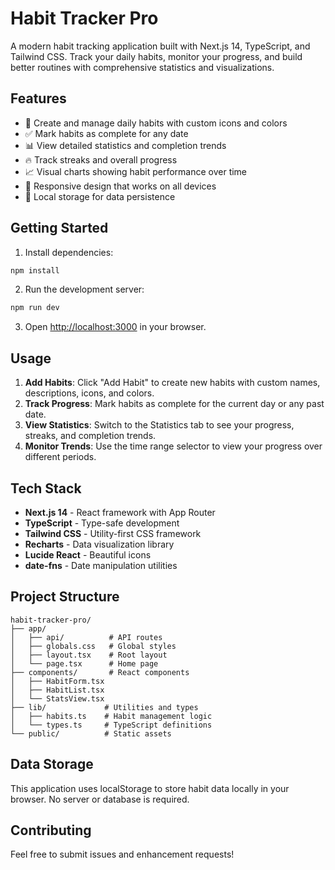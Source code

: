 # Habit Tracker Pro

A modern habit tracking application built with Next.js 14, TypeScript, and Tailwind CSS. Track your daily habits, monitor your progress, and build better routines with comprehensive statistics and visualizations.

## Features

- 📝 Create and manage daily habits with custom icons and colors
- ✅ Mark habits as complete for any date
- 📊 View detailed statistics and completion trends
- 🔥 Track streaks and overall progress
- 📈 Visual charts showing habit performance over time
- 📱 Responsive design that works on all devices
- 💾 Local storage for data persistence

## Getting Started

1. Install dependencies:
```bash
npm install
```

2. Run the development server:
```bash
npm run dev
```

3. Open [http://localhost:3000](http://localhost:3000) in your browser.

## Usage

1. **Add Habits**: Click "Add Habit" to create new habits with custom names, descriptions, icons, and colors.
2. **Track Progress**: Mark habits as complete for the current day or any past date.
3. **View Statistics**: Switch to the Statistics tab to see your progress, streaks, and completion trends.
4. **Monitor Trends**: Use the time range selector to view your progress over different periods.

## Tech Stack

- **Next.js 14** - React framework with App Router
- **TypeScript** - Type-safe development
- **Tailwind CSS** - Utility-first CSS framework
- **Recharts** - Data visualization library
- **Lucide React** - Beautiful icons
- **date-fns** - Date manipulation utilities

## Project Structure

```
habit-tracker-pro/
├── app/
│   ├── api/          # API routes
│   ├── globals.css   # Global styles
│   ├── layout.tsx    # Root layout
│   └── page.tsx      # Home page
├── components/       # React components
│   ├── HabitForm.tsx
│   ├── HabitList.tsx
│   └── StatsView.tsx
├── lib/             # Utilities and types
│   ├── habits.ts    # Habit management logic
│   └── types.ts     # TypeScript definitions
└── public/          # Static assets
```

## Data Storage

This application uses localStorage to store habit data locally in your browser. No server or database is required.

## Contributing

Feel free to submit issues and enhancement requests!